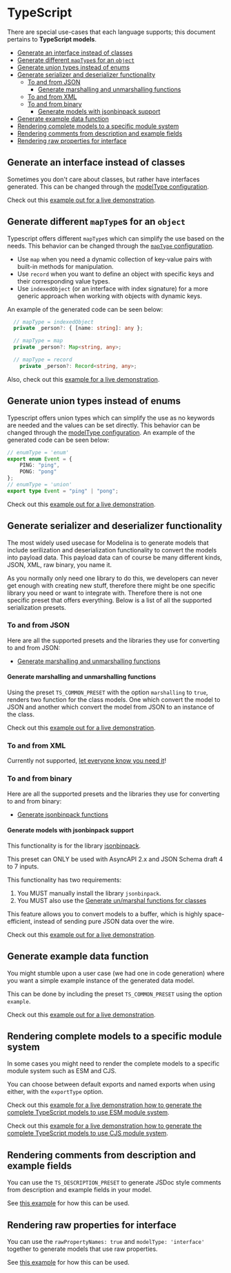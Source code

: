 # TypeScript

There are special use-cases that each language supports; this document pertains to **TypeScript models**.

<!-- toc is generated with GitHub Actions do not remove toc markers -->

<!-- toc -->

- [Generate an interface instead of classes](#generate-an-interface-instead-of-classes)
- [Generate different `mapType`s for an `object`](#generate-different-maptypes-for-an-object)
- [Generate union types instead of enums](#generate-union-types-instead-of-enums)
- [Generate serializer and deserializer functionality](#generate-serializer-and-deserializer-functionality)
  * [To and from JSON](#to-and-from-json)
    + [Generate marshalling and unmarshalling functions](#generate-marshalling-and-unmarshalling-functions)
  * [To and from XML](#to-and-from-xml)
  * [To and from binary](#to-and-from-binary)
    + [Generate models with jsonbinpack support](#generate-models-with-jsonbinpack-support)
- [Generate example data function](#generate-example-data-function)
- [Rendering complete models to a specific module system](#rendering-complete-models-to-a-specific-module-system)
- [Rendering comments from description and example fields](#rendering-comments-from-description-and-example-fields)
- [Rendering raw properties for interface](#rendering-raw-properties-for-interface)

<!-- tocstop -->

## Generate an interface instead of classes

Sometimes you don't care about classes, but rather have interfaces generated. This can be changed through the [modelType configuration](https://github.com/asyncapi/modelina/blob/master/docs/generators.md#typescript).

Check out this [example out for a live demonstration](../../examples/typescript-interface).

## Generate different `mapType`s for an `object`

Typescript offers different `mapType`s which can simplify the use based on the needs. This behavior can be changed through the [`mapType` configuration](https://github.com/asyncapi/modelina/blob/master/docs/generators.md#typescript).

- Use `map` when you need a dynamic collection of key-value pairs with built-in methods for manipulation.
- Use `record` when you want to define an object with specific keys and their corresponding value types.
- Use `indexedObject` (or an interface with index signature) for a more generic approach when working with objects with dynamic keys.

An example of the generated code can be seen below:

```ts
  // mapType = indexedObject
  private _person?: { [name: string]: any };

  // mapType = map
  private _person?: Map<string, any>;

  // mapType = record
    private _person?: Record<string, any>;
```

Also, check out this [example for a live demonstration](../../examples/typescript-change-map-type).

## Generate union types instead of enums

Typescript offers union types which can simplify the use as no keywords are needed and the values can be set directly. This behavior can be changed through the [modelType configuration](https://github.com/asyncapi/modelina/blob/master/docs/generators.md#typescript). An example of the generated code can be seen below:

```ts
// enumType = 'enum'
export enum Event = {
    PING: "ping",
    PONG: "pong"
};
// enumType = 'union'
export type Event = "ping" | "pong";
```

Check out this [example out for a live demonstration](../../examples/typescript-enum-type).

## Generate serializer and deserializer functionality

The most widely used usecase for Modelina is to generate models that include serilization and deserialization functionality to convert the models into payload data. This payload data can of course be many different kinds, JSON, XML, raw binary, you name it.

As you normally only need one library to do this, we developers can never get enough with creating new stuff, therefore there might be one specific library you need or want to integrate with. Therefore there is not one specific preset that offers everything. Below is a list of all the supported serialization presets. 

### To and from JSON
Here are all the supported presets and the libraries they use for converting to and from JSON: 

- [Generate marshalling and unmarshalling functions](#generate-marshalling-and-unmarshalling-functions) 

#### Generate marshalling and unmarshalling functions

Using the preset `TS_COMMON_PRESET` with the option `marshalling` to `true`, renders two function for the class models. One which convert the model to JSON and another which convert the model from JSON to an instance of the class.

Check out this [example out for a live demonstration](../../examples/typescript-generate-marshalling).

### To and from XML
Currently not supported, [let everyone know you need it](https://github.com/asyncapi/modelina/issues/new?assignees=&labels=enhancement&template=enhancement.md)!

### To and from binary
Here are all the supported presets and the libraries they use for converting to and from binary: 

- [Generate jsonbinpack functions](#generate-models-with-jsonbinpack-support) 

#### Generate models with jsonbinpack support

This functionality is for the library [jsonbinpack](https://github.com/sourcemeta/jsonbinpack).

This preset can ONLY be used with AsyncAPI 2.x and JSON Schema draft 4 to 7 inputs.

This functionality has two requirements:
1. You MUST manually install the library `jsonbinpack`.
2. You MUST also use the [Generate un/marshal functions for classes](#generate-unmarshal-functions-for-classes)

This feature allows you to convert models to a buffer, which is highly space-efficient, instead of sending pure JSON data over the wire.

Check out this [example out for a live demonstration](../../examples/typescript-generate-jsonbinpack/).

## Generate example data function

You might stumble upon a user case (we had one in code generation) where you want a simple example instance of the generated data model.

This can be done by including the preset `TS_COMMON_PRESET` using the option `example`.

Check out this [example out for a live demonstration](../../examples/typescript-generate-example).

## Rendering complete models to a specific module system
In some cases you might need to render the complete models to a specific module system such as ESM and CJS.

You can choose between default exports and named exports when using either, with the `exportType` option.

Check out this [example for a live demonstration how to generate the complete TypeScript models to use ESM module system](../../examples/typescript-use-esm).

Check out this [example for a live demonstration how to generate the complete TypeScript models to use CJS module system](../../examples/typescript-use-cjs).

## Rendering comments from description and example fields
You can use the `TS_DESCRIPTION_PRESET` to generate JSDoc style comments from description and example fields in your model.

See [this example](../../examples/typescript-generate-comments) for how this can be used.

## Rendering raw properties for interface

You can use the `rawPropertyNames: true` and `modelType: 'interface'` together to generate models that use raw properties.

See [this example](../../examples/typescript-generate-raw-properties) for how this can be used.
